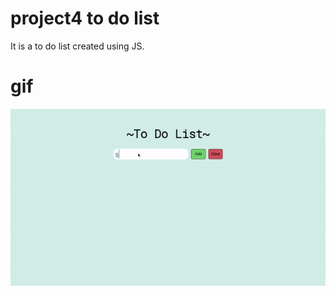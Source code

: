# project4 to do list 
It is a to do list created using JS.

# gif

![Alt Text](https://github.com/cymars/project4/blob/main/todolist.gif)
